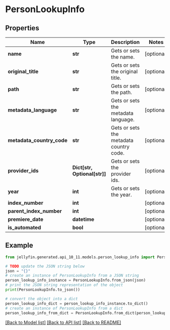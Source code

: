 # PersonLookupInfo


## Properties

Name | Type | Description | Notes
------------ | ------------- | ------------- | -------------
**name** | **str** | Gets or sets the name. | [optional] 
**original_title** | **str** | Gets or sets the original title. | [optional] 
**path** | **str** | Gets or sets the path. | [optional] 
**metadata_language** | **str** | Gets or sets the metadata language. | [optional] 
**metadata_country_code** | **str** | Gets or sets the metadata country code. | [optional] 
**provider_ids** | **Dict[str, Optional[str]]** | Gets or sets the provider ids. | [optional] 
**year** | **int** | Gets or sets the year. | [optional] 
**index_number** | **int** |  | [optional] 
**parent_index_number** | **int** |  | [optional] 
**premiere_date** | **datetime** |  | [optional] 
**is_automated** | **bool** |  | [optional] 

## Example

```python
from jellyfin.generated.api_10_11.models.person_lookup_info import PersonLookupInfo

# TODO update the JSON string below
json = "{}"
# create an instance of PersonLookupInfo from a JSON string
person_lookup_info_instance = PersonLookupInfo.from_json(json)
# print the JSON string representation of the object
print(PersonLookupInfo.to_json())

# convert the object into a dict
person_lookup_info_dict = person_lookup_info_instance.to_dict()
# create an instance of PersonLookupInfo from a dict
person_lookup_info_from_dict = PersonLookupInfo.from_dict(person_lookup_info_dict)
```
[[Back to Model list]](../README.md#documentation-for-models) [[Back to API list]](../README.md#documentation-for-api-endpoints) [[Back to README]](../README.md)


